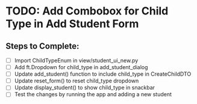 # TODO: Add Combobox for Child Type in Add Student Form

## Steps to Complete:
- [ ] Import ChildTypeEnum in view/student_ui_new.py
- [ ] Add ft.Dropdown for child_type in add_student_dialog
- [ ] Update add_student() function to include child_type in CreateChildDTO
- [ ] Update reset_form() to reset child_type dropdown
- [ ] Update display_student() to show child_type in snackbar
- [ ] Test the changes by running the app and adding a new student
